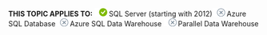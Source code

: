 <Token>**THIS TOPIC APPLIES TO:** ![yes](../../Images/Image/ImageNotContaina/yes.png)SQL Server (starting with 2012)![no](../../Images/Image/ImageNotContaina/no.png)Azure SQL Database![no](../../Images/Image/ImageNotContaina/no.png)Azure SQL Data Warehouse ![no](../../Images/Image/ImageNotContaina/no.png)Parallel Data Warehouse </Token>